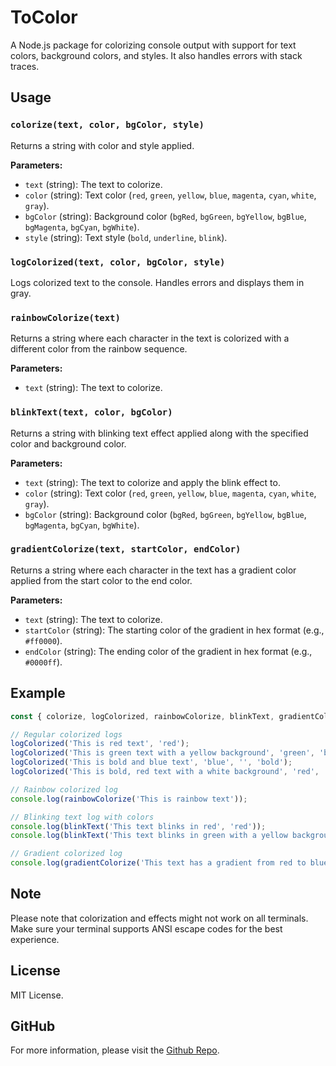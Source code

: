 # ToColor

A Node.js package for colorizing console output with support for text colors, background colors, and styles. It also handles errors with stack traces.

## Usage

### `colorize(text, color, bgColor, style)`

Returns a string with color and style applied.

**Parameters:**

- `text` (string): The text to colorize.
- `color` (string): Text color (`red`, `green`, `yellow`, `blue`, `magenta`, `cyan`, `white`, `gray`).
- `bgColor` (string): Background color (`bgRed`, `bgGreen`, `bgYellow`, `bgBlue`, `bgMagenta`, `bgCyan`, `bgWhite`).
- `style` (string): Text style (`bold`, `underline`, `blink`).

### `logColorized(text, color, bgColor, style)`

Logs colorized text to the console. Handles errors and displays them in gray.

### `rainbowColorize(text)`

Returns a string where each character in the text is colorized with a different color from the rainbow sequence.

**Parameters:**

- `text` (string): The text to colorize.

### `blinkText(text, color, bgColor)`

Returns a string with blinking text effect applied along with the specified color and background color.

**Parameters:**

- `text` (string): The text to colorize and apply the blink effect to.
- `color` (string): Text color (`red`, `green`, `yellow`, `blue`, `magenta`, `cyan`, `white`, `gray`).
- `bgColor` (string): Background color (`bgRed`, `bgGreen`, `bgYellow`, `bgBlue`, `bgMagenta`, `bgCyan`, `bgWhite`).

### `gradientColorize(text, startColor, endColor)`

Returns a string where each character in the text has a gradient color applied from the start color to the end color.

**Parameters:**

- `text` (string): The text to colorize.
- `startColor` (string): The starting color of the gradient in hex format (e.g., `#ff0000`).
- `endColor` (string): The ending color of the gradient in hex format (e.g., `#0000ff`).

## Example

```javascript
const { colorize, logColorized, rainbowColorize, blinkText, gradientColorize } = require('@destools/tocolor');

// Regular colorized logs
logColorized('This is red text', 'red');
logColorized('This is green text with a yellow background', 'green', 'bgYellow');
logColorized('This is bold and blue text', 'blue', '', 'bold');
logColorized('This is bold, red text with a white background', 'red', 'bgWhite', 'bold');

// Rainbow colorized log
console.log(rainbowColorize('This is rainbow text'));

// Blinking text log with colors
console.log(blinkText('This text blinks in red', 'red'));
console.log(blinkText('This text blinks in green with a yellow background', 'green', 'bgYellow'));

// Gradient colorized log
console.log(gradientColorize('This text has a gradient from red to blue', '#ff0000', '#0000ff'));
```
## Note

Please note that colorization and effects might not work on all terminals. Make sure your terminal supports ANSI escape codes for the best experience.

## License

MIT License.

## GitHub

For more information, please visit the [Github Repo](https://github.com/DesTools-Studio/ToColor).
